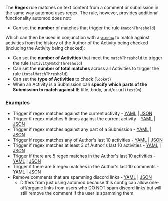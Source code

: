 The **Regex** rule matches on text content from a comment or submission in the same way automod uses regex. The rule, however, provides additional functionality automod does not:

* Can set the **number** of matches that trigger the rule (`matchThreshold`)

Which can then be used in conjunction with a [`window`](https://github.com/FoxxMD/context-mod/blob/master/docs/activitiesWindow.md) to match against activities from the history of the Author of the Activity being checked (including the Activity being checked):

* Can set the **number of Activities** that meet the `matchThreshold` to trigger the rule (`activityMatchThreshold`)
* Can set the **number of total matches** across all Activities to trigger the rule (`totalMatchThreshold`)
* Can set the **type of Activities** to check (`lookAt`)
* When an Activity is a Submission can **specify which parts of the Submission to match against** IE title, body, and/or url (`testOn`)

### Examples

* Trigger if regex matches against the current activity - [YAML](/docs/examples/regex/matchAnyCurrentActivity.yaml) | [JSON](/docs/examples/regex/matchAnyCurrentActivity.json5)
* Trigger if regex matches 5 times against the current activity - [YAML](/docs/examples/regex/matchThresholdCurrentActivity.yaml) | [JSON](/docs/examples/regex/matchThresholdCurrentActivity.json5)
* Trigger if regex matches against any part of a Submission - [YAML](/docs/examples/regex/matchSubmissionParts.yaml) | [JSON](/docs/examples/regex/matchSubmissionParts.json5)
* Trigger if regex matches any of Author's last 10 activities - [YAML](/docs/examples/regex/matchHistoryActivity.yaml) | [JSON](/docs/examples/regex/matchHistoryActivity.json5)
* Trigger if regex matches at least 3 of Author's last 10 activities - [YAML](/docs/examples/regex/matchActivityThresholdHistory.json5) | [JSON](/docs/examples/regex/matchActivityThresholdHistory.json5)
* Trigger if there are 5 regex matches in the Author's last 10 activities - [YAML](/docs/examples/regex/matchTotalHistoryActivity.yaml) | [JSON](/docs/examples/regex/matchTotalHistoryActivity.json5) 
* Trigger if there are 5 regex matches in the Author's last 10 comments - [YAML](/docs/examples/regex/matchSubsetHistoryActivity.yaml) | [JSON](/docs/examples/regex/matchSubsetHistoryActivity.json5)
* Remove comments that are spamming discord links - [YAML](/docs/examples/regex/removeDiscordSpam.yaml) | [JSON](/docs/examples/regex/removeDiscordSpam.json5)
  * Differs from just using automod because this config can allow one-off/organic links from users who DO NOT spam discord links but will still remove the comment if the user is spamming them
